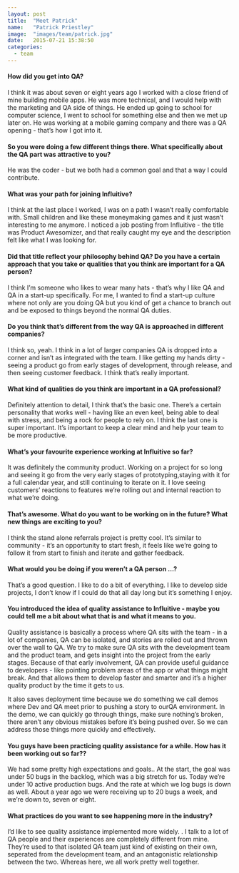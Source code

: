 ```yaml
---
layout: post
title:  "Meet Patrick"
name:   "Patrick Priestley"
image:  "images/team/patrick.jpg"
date:   2015-07-21 15:38:50
categories:
  - team
---
```


#### How did you get into QA?

I think it was about seven or eight years ago I worked with a close friend of mine building mobile apps. He was more technical, and I would help with the marketing and QA side of things. He ended up going to school for computer science, I went to school for something else and then we met up later on. He was working at a mobile gaming company and there was a QA opening - that’s how I got into it.

#### So you were doing a few different things there. What specifically about the QA part was attractive to you?

He was the coder - but we both had a common goal and that a way I could contribute.

#### What was your path for joining Influitive?

I think at the last place I worked, I was on a path I wasn’t really comfortable with. Small children and like these moneymaking games and it just wasn’t interesting to me  anymore. I noticed a job posting from Influitive -  the title was Product Awesomizer, and that really caught my eye and the description felt like what  I was looking for.

#### Did that title reflect  your philosophy behind QA? Do you have a certain approach that you take or qualities that you think are important for a QA person?

I think I’m someone who likes to wear many hats - that’s  why I like QA and QA in a start-up specifically. For me, I wanted to find a start-up culture where not only are you doing QA but you kind of get a chance to branch out and be exposed to things beyond the normal QA duties.

#### Do you think that’s different from the way QA is approached in different companies?

I think so, yeah. I think in a lot of larger companies QA is dropped into a corner and isn’t as integrated with the team. I like getting my hands dirty -  seeing a product go from early stages of development, through release,  and then seeing customer feedback. I think that’s really important.

#### What kind of qualities do you think are important in a QA professional?

Definitely attention to detail, I think that’s the basic one. There’s a certain personality that works well - having like an even keel, being able to deal with stress, and being a rock for people to rely on. I think the last one is super important. It’s important to keep a clear mind and help your team to be more productive.

#### What’s your favourite experience working at Influitive so far?

It was definitely the community product. Working on a project for so long and seeing it go from the very early stages of prototyping,staying with it for a full calendar year, and still continuing to iterate on it. I love  seeing customers’ reactions to features we’re rolling out and internal reaction to what we’re doing.

#### That’s awesome. What do you want to be working on in the future? What new things are  exciting to you?

I think the stand alone referrals project is pretty cool. It’s similar to  community - it’s an opportunity to start fresh, it feels like we’re going to follow it from start to finish and iterate and gather feedback.

#### What would you be doing if you weren’t a QA person …?

That’s a good question. I like to do a bit of everything. I like to develop side projects, I don’t know if I could do that all day long but it’s something I enjoy.

#### You introduced the idea of quality assistance to Influitive - maybe you could tell me a bit about what that is and what it means to you.

Quality assistance is basically a process where QA sits with the team - in a lot of companies, QA can be isolated, and stories are rolled out and thrown over the wall to QA. We try to make sure QA sits with the development team and the product team, and gets insight into the project from the early stages. Because of that early involvement, QA can provide useful guidance to developers - like pointing problem areas of the app or what things might break. And that allows them to develop faster and smarter and it’s a higher quality product by the time it gets to us.

It also saves deployment time because we do something we call demos where Dev and QA meet prior to pushing a story to ourQA environment. In the demo, we can quickly go through things, make sure nothing’s broken, there aren’t any obvious mistakes before it’s being pushed over. So we can address those things more quickly and effectively.

#### You guys have been practicing quality assistance for a while. How has it been working out so far??

We had some pretty high expectations and goals.. At the start, the goal was under 50 bugs in the backlog, which was a big stretch for us. Today we’re under 10 active production bugs. And the rate at which we log bugs is down as well. About a year ago we were receiving up to 20 bugs a week, and we’re down to, seven or eight.

#### What practices do you want to see happening more in the industry?

I’d like to see quality assistance implemented more widely. . I talk to a lot of QA people  and their experiences are completely different from mine. They’re used to that isolated QA team just kind of existing on their own, seperated from the development team, and an antagonistic relationship between the two. Whereas here, we all work pretty well together.
